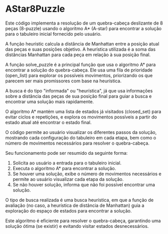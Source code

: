 # AStar8Puzzle
Este código implementa a resolução de um quebra-cabeça deslizante de 8 peças (8-puzzle) usando o algoritmo A* (A-star) para encontrar a solução para o tabuleiro inicial fornecido pelo usuário.

A função heuristic calcula a distância de Manhattan entre a posição atual das peças e suas posições objetivo. A heurística utilizada é a soma das distâncias Manhattan para cada peça em relação à sua posição final.

A função solve_puzzle é a principal função que usa o algoritmo A* para encontrar a solução do quebra-cabeça. Ele usa uma fila de prioridade (open_list) para explorar os possíveis movimentos, priorizando os que parecem ser mais promissores com base na heurística.

A busca é do tipo "informada" ou "heurística", já que usa informações sobre a distância das peças de sua posição final para guiar a busca e encontrar uma solução mais rapidamente.

O algoritmo A* mantém uma lista de estados já visitados (closed_set) para evitar ciclos e repetições, e explora os movimentos possíveis a partir do estado atual até encontrar o estado final.

O código permite ao usuário visualizar os diferentes passos da solução, mostrando cada configuração do tabuleiro em cada etapa, bem como o número de movimentos necessários para resolver o quebra-cabeça.

Seu funcionamento pode ser resumido da seguinte forma:

 1) Solicita ao usuário a entrada para o tabuleiro inicial.
 2) Executa o algoritmo A* para encontrar a solução.
 3) Se houver uma solução, exibe o número de movimentos necessários e permite ao usuário visualizar cada etapa da solução.
 4) Se não houver solução, informa que não foi possível encontrar uma solução.


O tipo de busca realizada é uma busca heurística, em que a função de avaliação (no caso, a heurística de distância de Manhattan) guia a exploração do espaço de estados para encontrar a solução.

Este algoritmo é eficiente para resolver o quebra-cabeça, garantindo uma solução ótima (se existir) e evitando visitar estados desnecessários.
